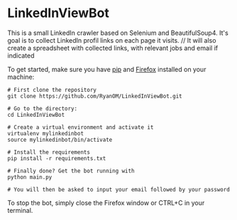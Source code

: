 # LinkedInViewBot

This is a small LinkedIn crawler based on Selenium and BeautifulSoup4.
It's goal is to collect LinkedIn profil links on each page it visits. // It will also create a spreadsheet with collected links, with relevant jobs and email if indicated

To get started, make sure you have [pip](https://pip.pypa.io/en/stable/installing/ "Get pip") and [Firefox](https://www.mozilla.org/en-US/firefox/new/ "Get Firefox") installed on your machine:


    # First clone the repository
    git clone https://github.com/RyanOM/LinkedInViewBot.git

    # Go to the directory:
    cd LinkedInViewBot

    # Create a virtual environment and activate it
    virtualenv mylinkedinbot
    source mylinkedinbot/bin/activate
    
    # Install the requirements
    pip install -r requirements.txt

    # Finally done? Get the bot running with
    python main.py
    
    # You will then be asked to input your email followed by your password
    


To stop the bot, simply close the Firefox window or CTRL+C in your terminal. 
